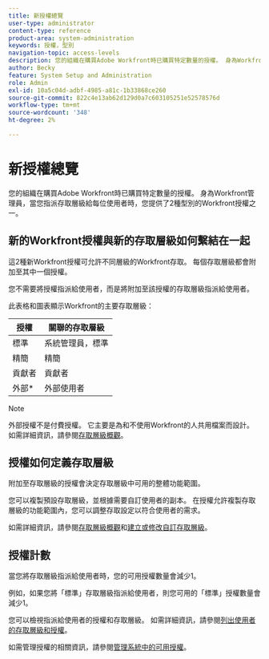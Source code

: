 ```yaml
---
title: 新授權總覽
user-type: administrator
content-type: reference
product-area: system-administration
keywords: 授權，型別
navigation-topic: access-levels
description: 您的組織在購買Adobe Workfront時已購買特定數量的授權。 身為Workfront管理員，您可為每位使用者指派存取層級時，提供三種新Workfront授權型別之一。
author: Becky
feature: System Setup and Administration
role: Admin
exl-id: 10a5c04d-adbf-4985-a81c-1b33868ce260
source-git-commit: 822c4e13ab62d129d0a7c603105251e52578576d
workflow-type: tm+mt
source-wordcount: '348'
ht-degree: 2%

---
```


# 新授權總覽

<!-- Audited: 12/2023 -->

您的組織在購買Adobe Workfront時已購買特定數量的授權。 身為Workfront管理員，當您指派存取層級給每位使用者時，您提供了2種型別的Workfront授權之一。

## 新的Workfront授權與新的存取層級如何繫結在一起

這2種新Workfront授權可允許不同層級的Workfront存取。 每個存取層級都會附加至其中一個授權。

您不需要將授權指派給使用者，而是將附加至該授權的存取層級指派給使用者。

此表格和圖表顯示Workfront的主要存取層級：

| 授權 | 關聯的存取層級 |
|--- |--- |
| 標準 | 系統管理員，標準 |
| 精簡 | 精簡 |
| 貢獻者 | 貢獻者 |
| 外部* | 外部使用者 |

>[!NOTE]
>
>外部授權不是付費授權。 它主要是為和不使用Workfront的人共用檔案而設計。 如需詳細資訊，請參閱[存取層級概觀](/help/quicksilver/administration-and-setup/add-users/how-access-levels-work/access-level-overview.md)。

## 授權如何定義存取層級

附加至存取層級的授權會決定存取層級中可用的整體功能範圍。

您可以複製預設存取層級，並根據需要自訂使用者的副本。 在授權允許複製存取層級的功能範圍內，您可以調整存取設定以符合使用者的需求。

如需詳細資訊，請參閱[存取層級概觀](/help/quicksilver/administration-and-setup/add-users/how-access-levels-work/access-level-overview.md)和[建立或修改自訂存取層級](/help/quicksilver/administration-and-setup/add-users/configure-and-grant-access/create-modify-access-levels.md)。

## 授權計數

當您將存取層級指派給使用者時，您的可用授權數量會減少1。

例如，如果您將「標準」存取層級指派給使用者，則您可用的「標準」授權數量會減少1。

您可以檢視指派給使用者的授權和存取層級。 如需詳細資訊，請參閱[列出使用者的存取層級和授權](../../../administration-and-setup/add-users/access-levels-and-object-permissions/list-access-levels-and-licenses-for-your-users.md)。

如需管理授權的相關資訊，請參閱[管理系統中的可用授權](../../../administration-and-setup/get-started-wf-administration/manage-available-licenses-in-your-system.md)。
